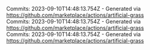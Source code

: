 Commits: 2023-09-10T14:48:13.754Z - Generated via https://github.com/marketplace/actions/artificial-grass
<br>
Commits: 2023-09-10T14:48:13.754Z - Generated via https://github.com/marketplace/actions/artificial-grass
<br>
Commits: 2023-09-10T14:48:13.754Z - Generated via https://github.com/marketplace/actions/artificial-grass
<br>
